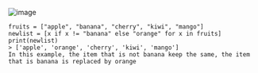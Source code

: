 ![image](https://user-images.githubusercontent.com/60442877/224995858-25e369dc-1873-491a-93da-46cb24ce70a7.png)

    fruits = ["apple", "banana", "cherry", "kiwi", "mango"]
    newlist = [x if x != "banana" else "orange" for x in fruits]
    print(newlist)
    > ['apple', 'orange', 'cherry', 'kiwi', 'mango']
    In this example, the item that is not banana keep the same, the item that is banana is replaced by orange
   
    
    
